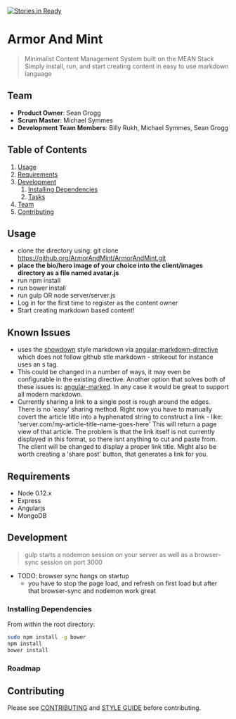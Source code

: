 [![Stories in Ready](https://badge.waffle.io/ArmorAndMint/ArmorAndMint.png?label=ready&title=Ready)](https://waffle.io/ArmorAndMint/ArmorAndMint)
# Armor And Mint

> Minimalist Content Management System built on the MEAN Stack
Simply install, run, and start creating content in easy to use markdown language


## Team

  - __Product Owner__: Sean Grogg
  - __Scrum Master__: Michael Symmes
  - __Development Team Members__: Billy Rukh, Michael Symmes, Sean Grogg

## Table of Contents

1. [Usage](#Usage)
1. [Requirements](#requirements)
1. [Development](#development)
    1. [Installing Dependencies](#installing-dependencies)
    1. [Tasks](#tasks)
1. [Team](#team)
1. [Contributing](#contributing)

## Usage

- clone the directory using:
git clone https://github.org/ArmorAndMint/ArmorAndMint.git
- **place the bio/hero image of your choice into the client/images directory as a file named avatar.js**
- run npm install
- run bower install
- run gulp OR node server/server.js
- Log in for the first time to register as the content owner
- Start creating markdown based content!

## Known Issues
-  uses the [showdown](https://github.com/showdownjs/showdown) style markdown via [angular-markdown-directive](https://github.com/btford/angular-markdown-directive) which does not follow github stle markdown - strikeout for instance uses an s tag.
- This could be changed in a number of ways, it may even be configurable in the existing directive. Another option that solves both of these issues is: [angular-marked](https://github.com/Hypercubed/angular-marked). In any case it would be great to support all modern markdown.
- Currently sharing a link to a single post is rough around the edges. There is no 'easy' sharing method. Right now you have to manually covert the article title into a hyphenated string to construct a link - like: 'server.com/my-article-title-name-goes-here'
This will return a page view of that article. The problem is that the link itself is not currently
displayed in this format, so there isnt anything to cut and paste from. The client will be changed
to display a proper link title. Might also be worth creating a 'share post' button, that generates
a link for you.


## Requirements

- Node 0.12.x
- Express
- Angularjs
- MongoDB

## Development
> gulp
starts a nodemon session on your server as well as a browser-sync session on port 3000
- TODO: browser sync hangs on startup
    - you have to stop the page load, and refresh on first load but after that browser-sync and nodemon work great

### Installing Dependencies

From within the root directory:

```sh
sudo npm install -g bower
npm install
bower install
```

### Roadmap


## Contributing

Please see [CONTRIBUTING](https://github.com/ArmorAndMint/ArmorAndMint/blob/master/CONTRIBUTING.md)
and [STYLE GUIDE](https://github.com/ArmorAndMint/ArmorAndMint/blob/master/STYLE-GUIDE.md)
before contributing.

